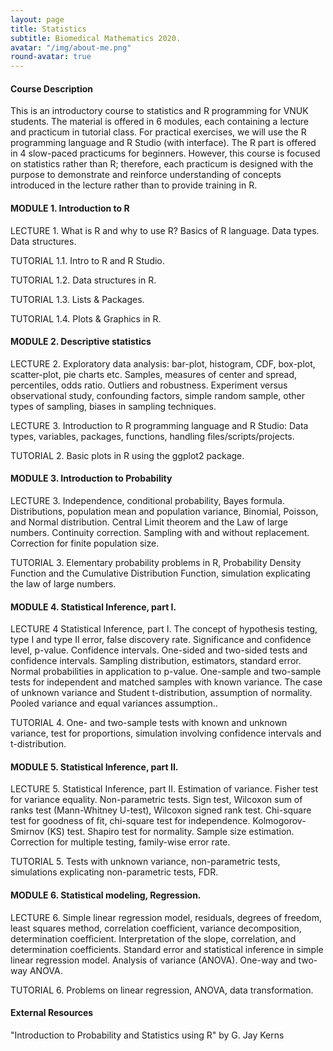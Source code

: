```yaml
---
layout: page
title: Statistics
subtitle: Biomedical Mathematics 2020.
avatar: "/img/about-me.png"
round-avatar: true
---
```

#### Course Description
This is an introductory course to statistics and R programming for VNUK students. The material is offered in 6 modules, each containing a lecture and practicum in tutorial class. For practical exercises, we will use the R programming language and R Studio (with interface). The R part is offered in 4 slow-paced practicums for beginners. However, this course is focused on statistics rather than R; therefore, each practicum is designed with the purpose to demonstrate and reinforce understanding of concepts introduced in the lecture rather than to provide training in R. 

#### MODULE 1. Introduction to R
LECTURE 1. 
What is R and why to use R? Basics of R language. Data types. Data structures.

TUTORIAL 1.1. Intro to R and R Studio.

TUTORIAL 1.2. Data structures in R. 

TUTORIAL 1.3. Lists & Packages. 

TUTORIAL 1.4. Plots & Graphics in R. 

#### MODULE 2. Descriptive statistics
LECTURE 2. 
Exploratory data analysis: bar-plot, histogram, CDF, box-plot, scatter-plot, pie charts etc. Samples, measures of center and spread, percentiles, odds ratio. Outliers and robustness. Experiment versus observational study, confounding factors, simple random sample, other types of sampling, biases in sampling techniques.

LECTURE 3. 
Introduction to R programming language and R Studio: Data types, variables, packages, functions, handling files/scripts/projects.

TUTORIAL 2. Basic plots in R using the ggplot2 package.

#### MODULE 3. Introduction to Probability
LECTURE 3. 
Independence, conditional probability, Bayes formula. Distributions, population mean and population variance, Binomial, Poisson, and Normal distribution. Central Limit theorem and the Law of large numbers. Continuity correction. Sampling with and without replacement. Correction for finite population size.

TUTORIAL 3. Elementary probability problems in R, Probability Density Function and the Cumulative Distribution Function, simulation explicating the law of large numbers.

#### MODULE 4. Statistical Inference, part I.
LECTURE 4
Statistical Inference, part I. The concept of hypothesis testing, type I and type II error, false discovery rate. Significance and confidence level, p-value. Confidence intervals. One-sided and two-sided tests and confidence intervals. Sampling distribution, estimators, standard error. Normal probabilities in application to p-value. One-sample and two-sample tests for independent and matched samples with known variance. The case of unknown variance and Student t-distribution, assumption of normality. Pooled variance and equal variances assumption..

TUTORIAL 4. One- and two-sample tests with known and unknown variance, test for proportions, simulation involving confidence intervals and t-distribution.

#### MODULE 5. Statistical Inference, part II. 
LECTURE 5. 
Statistical Inference, part II. Estimation of variance. Fisher test for variance equality. Non-parametric tests. Sign test, Wilcoxon sum of ranks test (Mann-Whitney U-test), Wilcoxon signed rank test. Chi-square test for goodness of fit, chi-square test for independence. Kolmogorov-Smirnov (KS) test. Shapiro test for normality. Sample size estimation. Correction for multiple testing, family-wise error rate.

TUTORIAL 5. Tests with unknown variance, non-parametric tests, simulations explicating non-parametric tests, FDR.

#### MODULE 6. Statistical modeling, Regression.
LECTURE 6. 
Simple linear regression model, residuals, degrees of freedom, least squares method, correlation coefficient, variance decomposition, determination coefficient. Interpretation of the slope, correlation, and determination coefficients. Standard error and statistical inference in simple linear regression model. Analysis of variance (ANOVA). One-way and two-way ANOVA.

TUTORIAL 6. Problems on linear regression, ANOVA, data transformation.

#### External Resources
"Introduction to Probability and Statistics using R" by G. Jay Kerns

